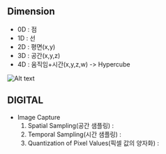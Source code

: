 ## Dimension
- 0D : 점 
- 1D : 선
- 2D : 평면(x,y)
- 3D : 공간(x,y,z)
- 4D : 움직임+시간(x,y,z,w) -> Hypercube

![Alt text](https://user-images.githubusercontent.com/112941366/191683077-8a5d6408-582b-495f-b14c-594a324e65bd.png)

## DIGITAL
- Image Capture
  1. Spatial Sampling(공간 샘플링) :
  2. Temporal Sampling(시간 샘플링) :
  3. Quantization of Pixel Values(픽셀 값의 양자화) :
